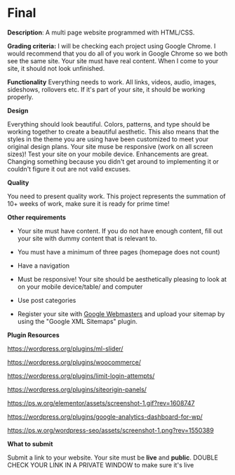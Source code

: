 # Final 
**Description**: A multi page website programmed with HTML/CSS.

**Grading criteria:**
I will be checking each project using Google Chrome. I would recommend that you do all of you work in Google Chrome so we both see the same site. Your site must have real content. When I come to your site, it should not look unfinished. 



**Functionality**
Everything needs to work. All links, videos, audio, images, sideshows, rollovers etc. If it's part of your site, it should be working properly.



**Design**

Everything should look beautiful. Colors, patterns, and type should be working together to create a beautiful aesthetic. This also means that the styles in the theme you are using have been customized to meet your original design plans. Your site muse be responsive (work on all screen sizes)! Test your site on your mobile device. Enhancements are great. Changing something because you didn't get around to implementing it or couldn't figure it out are not valid excuses.



**Quality**

You need to present quality work. This project represents the summation of 10+ weeks of work, make sure it is ready for prime time!



**Other requirements**
- Your site must have content. If you do not have enough content, fill out your site with dummy content that is relevant to.



- You must have  a minimum of three pages (homepage does not count)
- Have a navigation 
- Must be responsive! Your site should be aesthetically pleasing to look at on your mobile device/table/ and computer
- Use post categories
- Register your site with [Google Webmasters](https://www.google.com/webmasters/#?modal_active=none) and upload your sitemap by using the "Google XML Sitemaps" plugin. 

**Plugin Resources**

https://wordpress.org/plugins/ml-slider/

https://wordpress.org/plugins/woocommerce/

https://wordpress.org/plugins/limit-login-attempts/

https://wordpress.org/plugins/siteorigin-panels/

https://ps.w.org/elementor/assets/screenshot-1.gif?rev=1608747

https://wordpress.org/plugins/google-analytics-dashboard-for-wp/

https://ps.w.org/wordpress-seo/assets/screenshot-1.png?rev=1550389



**What to submit**

Submit a link to your website. Your site must be **live** and **public**. DOUBLE CHECK YOUR LINK IN A PRIVATE WINDOW to make sure it's live